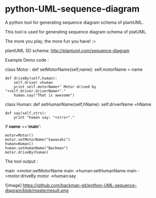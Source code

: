 # python-UML-sequence-diagram
A python tool for generating sequence diagram schema of plantUML.


This tool is used for generating sequence diagram schema of platUML. 

The more you play, the more fun you have! :>

plantUML SD schema: http://plantuml.com/sequence-diagram

Example Demo code :


class Motor :
	def setMotorName(self,name):
		self.motorName = name

	def driveBy(self,human):
		self.driver =human
		print self.motorName+" Motor drived by "+self.driver.driverName+"."
		human.say("That is awesome")

	

class Human:
	def setHumanName(self,hName):
		self.driverName =hName
	
	def say(self,strs):
		print "human say: "+strs+"."



if __name__ =='__main__':

	motor=Motor()
	motor.setMotorName("kawasaki")
	human=Human()
	human.setHumanName("Backman")
	motor.driveBy(human)


The tool output :

main ->motor:setMotorName
main ->human:setHumanName
main ->motor:driveBy
motor ->human:say

![image] https://github.com/backman-git/python-UML-sequence-diagram/blob/master/result.png


